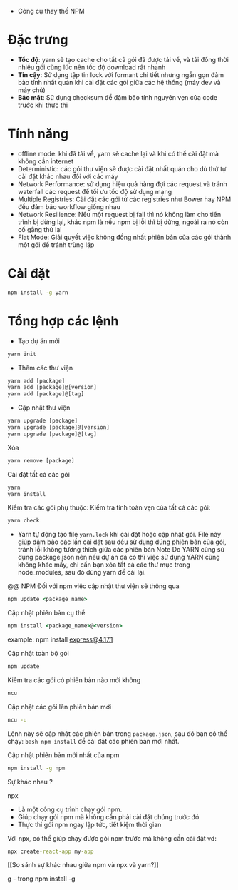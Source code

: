 - Công cụ thay thế NPM

# Đặc trưng
- **Tốc độ**: yarn sẽ tạo cache cho tất cả gói đã được tải về, và tải đồng thời nhiều gói cùng lúc nên tốc độ download rất nhanh
- **Tin cậy**: Sử dụng tập tin lock với formant chi tiết nhưng ngắn gọn đảm bảo tính nhất quán khi cài đặt các gói giữa các hệ thống (máy dev và máy chủ)
- **Bảo mật**: Sử dụng checksum để đảm bảo tính nguyên vẹn của code trước khi thực thi

# Tính năng

- offline mode: khi đã tải về, yarn sẽ cache lại và khi có thể cài đặt mà không cần internet
- Deterministic: các gói thư viện sẽ được cài đặt nhất quán cho dù thứ tự cài đặt khác nhau đối với các máy
- Network Performance: sử dụng hiệu quả hàng đợi các request và tránh waterfall các request để tối ưu tốc độ sử dụng mạng
- Multiple Registries: Cài đặt các gói từ các registries như Bower hay NPM đều đảm bảo workflow giống nhau
- Network Resilience: Nếu một request bị fail thì nó không làm cho tiến trình bị dừng lại, khác npm là nếu npm bị lỗi thì bị dừng, ngoài ra nó còn cố gắng thử lại
- Flat Mode: Giải quyết việc không đồng nhất phiên bản của các gói thành một gói để tránh trùng lặp

# Cài đặt

```cmd
npm install -g yarn
```

# Tổng hợp các lệnh

- Tạo dự án mới

```cmd
yarn init
```

- Thêm các thư viện

```cmd
yarn add [package]
yarn add [package]@[version]
yarn add [package]@[tag]
```

-  Cập nhật thư viện

```cmd
yarn upgrade [package]
yarn upgrade [package]@[version]
yarn upgrade [package]@[tag]
```

Xóa

```cmd
yarn remove [package]
```

Cài đặt tất cả các gói
```cmd
yarn
yarn install
```

Kiểm tra các gói phụ thuộc: Kiểm tra tính toàn vẹn của tất cả các gói:
```cmd
yarn check
```

- Yarn tự động tạo file `yarn.lock` khi cài đặt hoặc cập nhật gói. File này giúp đảm bảo các lần cài đặt sau đều sử dụng đúng phiên bản của gói, tránh lỗi không tương thích giữa các phiên bản
Note
Do YARN cũng sử dụng package.json nên nếu dự án đã có thì việc sử dụng YARN cũng không khác mấy, chỉ cần bạn xóa tất cả các thư mục trong node_modules, sau đó dùng yarn để cài lại.


@@ NPM
Đối với npm việc cập nhật thư viện sẽ thông qua
```cmd
npm update <package_name>
```

Cập nhật phiên bản cụ thể

```cmd
npm install <package_name>@<version>
```

example: npm install express@4.17.1

Cập nhật toàn bộ gói
```cmd
npm update
```

Kiểm tra các gói có phiên bản nào mới không
```cmd
ncu
```

Cập nhật các gói lên phiên bản mới

```cmd
ncu -u
```

Lệnh này sẽ cập nhật các phiên bản trong `package.json`, sau đó bạn có thể chạy: `bash npm install` để cài đặt các phiên bản mới nhất.

Cập nhật phiên bản mới nhất của npm

```cmd
npm install -g npm
```

Sự khác nhau ?

npx
- Là một công cụ trình chạy gói npm. 
- Giúp chạy gói npm mà không cần phải cài đặt chúng trước đó
- Thực thi gói npm ngay lập tức, tiết kiệm thời gian

Với npx, có thể giúp chạy được gói npm trước mà không cần cài đặt
vd:
```cmd
npx create-react-app my-app
```
[[So sánh sự khác nhau giữa npm và npx và yarn?]]

g - trong npm install -g <package>

